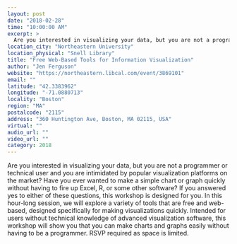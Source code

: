 ```yaml
---
layout: post
date: "2018-02-28"
time: "10:00:00 AM"
excerpt: >
  Are you interested in visualizing your data, but you are not a programmer or technical user and you are intimidated by popular visualization...
location_city: "Northeastern University"
location_physical: "Snell Library"
title: "Free Web-Based Tools for Information Visualization"
author: "Jen Ferguson"
website: "https://northeastern.libcal.com/event/3869101"
email: ""
latitude: "42.3383962"
longitude: "-71.0880713"
locality: "Boston"
region: "MA"
postalcode: "2115"
address: "360 Huntington Ave, Boston, MA 02115, USA"
virtual: ""
audio_url: ""
video_url: ""
category: 2018
---
```


Are you interested in visualizing your data, but you are not a programmer or technical user and you are intimidated by popular visualization platforms on the market? Have you ever wanted to make a simple chart or graph quickly without having to fire up Excel, R, or some other software? If you answered yes to either of these questions, this workshop is designed for you. In this hour-long session, we will explore a variety of tools that are free and web-based, designed specifically for making visualizations quickly. Intended for users without technical knowledge of advanced visualization software, this workshop will show you that you can make charts and graphs easily without having to be a programmer. RSVP required as space is limited.
